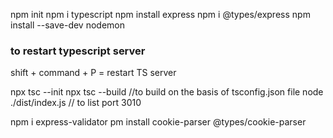 npm init
npm i typescript
npm install express
npm i @types/express
npm install --save-dev nodemon

### to restart typescript server
shift + command + P = restart TS server

npx tsc --init
npx tsc --build //to build on the basis of tsconfig.json file
node ./dist/index.js // to list port 3010

npm i express-validator
pm install cookie-parser @types/cookie-parser

<!-- 
express playlist
https://www.youtube.com/watch?v=P6RZfI8KDYc&list=PL_cUvD4qzbkwjmjy-KjbieZ8J9cGwxZpC&index=2
express typescript
https://www.youtube.com/watch?v=Be7X6QJusJA
https://www.youtube.com/watch?v=_CweVecbIew
-->
